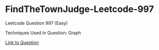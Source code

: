 # FindTheTownJudge-Leetcode-997

Leetcode Question 997 (Easy)

Techniques Used in Question:
Graph

[Link to Question](https://leetcode.com/problems/find-the-town-judge/)
